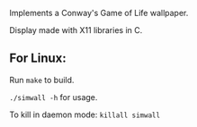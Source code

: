 Implements a Conway's Game of Life wallpaper.

Display made with X11 libraries in C.

## For Linux:
Run `make` to build.

`./simwall -h` for usage. 

To kill in daemon mode: `killall simwall`
